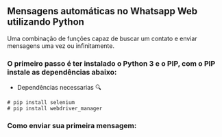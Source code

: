 ## Mensagens automáticas no Whatsapp Web utilizando Python
 Uma combinação de funções capaz de buscar um contato e enviar mensagens  uma vez ou infinitamente.

### O primeiro passo é ter instalado o Python 3 e o PIP, com o PIP instale as dependências abaixo: 

- Dependências necessarias :mag:
```
# pip install selenium
# pip install webdriver_manager

```
### Como enviar sua primeira mensagem: 

